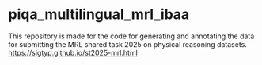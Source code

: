 # piqa_multilingual_mrl_ibaa
This repository is made for the code for generating and annotating the data for submitting the MRL shared task 2025 on physical reasoning datasets. https://sigtyp.github.io/st2025-mrl.html
